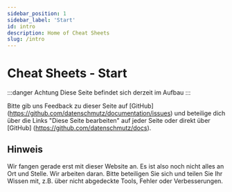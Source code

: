 ```yaml
---
sidebar_position: 1
sidebar_label: 'Start'
id: intro
description: Home of Cheat Sheets
slug: /intro
---
```


# Cheat Sheets - Start

:::danger Achtung
Diese Seite befindet sich derzeit im Aufbau
:::

Bitte gib uns Feedback zu dieser Seite auf [GitHub] (https://github.com/datenschmutz/documentation/issues) und beteilige dich über die Links "Diese Seite bearbeiten" auf jeder Seite oder direkt über [GitHub] (https://github.com/datenschmutz/docs).

## Hinweis

Wir fangen gerade erst mit dieser Website an. Es ist also noch nicht alles an Ort und Stelle. Wir arbeiten daran. Bitte beteiligen Sie sich und teilen Sie Ihr Wissen mit, z.B. über nicht abgedeckte Tools, Fehler oder Verbesserungen.
